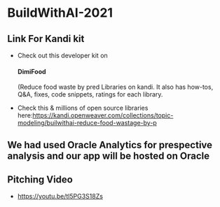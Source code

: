 # BuildWithAI-2021

<h2> Link For Kandi kit </h2>

- Check out this developer kit on <h4> DimiFood </h4>(Reduce food waste by pred Libraries on kandi. It also has how-tos, Q&A, fixes, code snippets, ratings for each library. 

 - Check this & millions of open source libraries here:https://kandi.openweaver.com/collections/topic-modeling/builwithai-reduce-food-wastage-by-p

## We had used Oracle Analytics for prespective analysis and our app will be hosted on Oracle

##  Pitching Video 
- https://youtu.be/tl5PG3S18Zs
